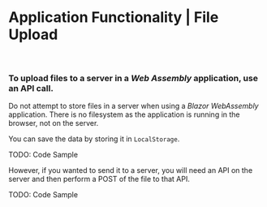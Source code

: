 # Application Functionality | File Upload
<br>


### To upload files to a server in a _Web Assembly_ application, use an API call.

Do not attempt to store files in a server when using a _Blazor WebAssembly_ application. There is no filesystem as the application is running in the browser, not on the server. 

You can save the data by storing it in `LocalStorage`.

TODO: Code Sample

However, if you wanted to send it to a server, you will need an API on the server and then perform a POST of the file to that API.

TODO: Code Sample
<br>


